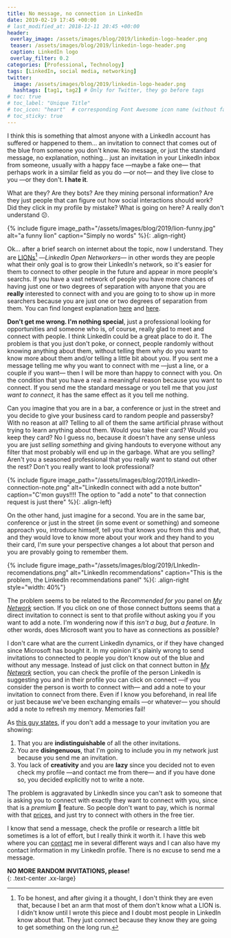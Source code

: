 ```yaml
---
title: No message, no connection in LinkedIn
date: 2019-02-19 17:45 +00:00
# last_modified_at: 2018-12-11 20:45 +00:00
header: 
 overlay_image: /assets/images/blog/2019/linkedin-logo-header.png
 teaser: /assets/images/blog/2019/linkedin-logo-header.png
 caption: LinkedIn logo
 overlay_filter: 0.2
categories: [Professional, Technology]
tags: [LinkedIn, social media, networking]
twitter: 
  image: /assets/images/blog/2019/linkedin-logo-header.png
  hashtags: [tag1, tag2] # Only for Twitter, they go before tags
# toc: true
# toc_label: "Unique Title"
# toc_icon: "heart"  # corresponding Font Awesome icon name (without fa prefix)
# toc_sticky: true
---
```


I think this is something that almost anyone with a LinkedIn account has suffered or happened to them... an invitation to connect that comes out of the blue from someone you don't know. No message, or just the standard message, no explanation, nothing... just an invitation in your LinkedIn inbox from someone, usually with a happy face —maybe a fake one— that perhaps work in a similar field as you do —or not— and they live close to you —or they don't. **I hate it**. 

What are they? Are they bots? Are they mining personal information? Are they just people that can figure out how social interactions should work? Did they click in my profile by mistake? What is going on here? A really don't understand :confused:. 

{% include figure image_path="/assets/images/blog/2019/lion-funny.jpg" alt="a funny lion" caption="Simply no words" %}{: .align-right}

Ok… after a brief search on internet about the topic, now I understand. They are [LIONs](http://greenbuzzagency.com/what-is-a-lion-on-linkedin-2/)[^1] —*LinkedIn Open Networkers*— in other words they are people what their only goal is to grow their LinkedIn's network, so it's easier for them to connect to other people in the future and appear in more people's searchs. If you have a vast network of people you have more chances of having just one or two degrees of separation with anyone that you are **really** interested to connect with and you are going to to show up in more searchers because you are just one or two degrees of separation from them. You can find longest explanation [here](https://topdogsocialmedia.com/why-i-dont-connect-with-lions-on-linkedin/) and [here](https://www.quora.com/Why-do-you-receive-random-LinkedIn-invitations). 

**Don't get me wrong. I'm nothing special**, just a professional looking for opportunities and someone who is, of course, really glad to meet and connect with people. I think LinkedIn could be a great place to do it. The problem is that you just don't poke, or connect, people randomly without knowing anything about them, without telling them why do you want to know more about them and/or telling a little bit about you. If you sent me a message telling me why you want to connect with me —just a line, or a couple if you want— then I will be more than happy to connect with you. On the condition that you have a real a meaningful reason because you want to connect. If you send me the standard message or you tell me that you *just want to connect*, it has the same effect as it you tell me nothing. 

Can you imagine that you are in a bar, a conference or just in the street and you decide to give your business card to random people and passersby? With no reason at all? Telling to all of them the same artificial phrase without trying to learn anything about them. Would you take their card? Would you keep they card? No I guess no, because it doesn't have any sense unless you are just *selling something* and giving handouts to everyone without any filter that most probably will end up in the garbage. What are you selling? Aren't you a seasoned professional that you really want to stand out other the rest? Don't you really want to look professional? 

{% include figure image_path="/assets/images/blog/2019/LinkedIn-connection-note.png" alt="LinkedIn connect with add a note button" caption="C'mon guys!!!! The option to \"add a note\" to that connection request is just there" %}{: .align-left}

On the other hand, just imagine for a second. You are in the same bar, conference or just in the street (in some event or something) and someone approach you, introduce himself, tell you that knows you from this and that, and they would love to know more about your work and they hand to you their card, I'm sure your perspective changes a lot about that person and you are provably going to remember them. 

{% include figure image_path="/assets/images/blog/2019/LInkedIn-recomendations.png" alt="LinkedIn recommendations" caption="This is the problem, the LinkedIn recommendations panel" %}{: .align-right style="width: 40%"}

The problem seems to be related to the *Recommended for you* panel on *[My Network](https://www.linkedin.com/mynetwork/?lipi=urn%3Ali%3Apage%3Ad_flagship3_people%3BI1%2BtgQBtQf%2BCV%2BK1F7uGrA%3D%3D)* section. If you click on one of those connect buttons seems that a direct invitation to connect is sent to that profile without asking you if you want to add a note. I'm wondering now if this *isn't a bug, but a feature*. In other words, does Microsoft want you to have as connections as possible? 

I don't care what are the current LinkedIn dynamics, or if they have changed since Microsoft has bought it. In my opinion it's plainly wrong to send invitations to connected to people you don't know out of the blue and without any message. Instead of just click on that connect button in *[My Network](https://www.linkedin.com/mynetwork/?lipi=urn%3Ali%3Apage%3Ad_flagship3_people%3BI1%2BtgQBtQf%2BCV%2BK1F7uGrA%3D%3D)* section, you can check the profile of the person LinkedIn is suggesting you and in their profile you can click on connect —if you consider the person is worth to connect with— and add a note to your invitation to connect from there. Even if I know you beforehand, in real life or just because we've been exchanging emails —or whatever— you should add a note to refresh my memory. Memories fail! 

As [this guy states](https://www.linkedin.com/pulse/4-reasons-accept-every-random-linkedin-invitation-john-buckley/), if you don't add a message to your invitation you are showing: 

1. That you are **indistinguishable** of all the other invitations. 
2. You are **disingenuous**, that I'm going to include you in my network just because you send me an invitation. 
3. You lack of **creativity** and you are **lazy** since you decided not to even check my profile —and contact me from there— and if you have done so, you decided explicitly not to write a note. 

The problem is aggravated by LinkedIn since you can't ask to someone that is asking you to connect with exactly they want to connect with you, since that is a *premium* :money_mouth_face: feature. So people don't want to pay, which is normal with that [prices](https://www.linkedin.com/comm/premium/products?family=jss&trk=pre_hub_b_upgrade), and just try to connect with others in the free tier. 

I know that send a message, check the profile or research a little bit sometimes is a lot of effort, but I really think it worth it. I have this web where you can [contact](/contact) me in several different ways and I can also have my contact information in my LinkedIn profile. There is no excuse to send me a message. 

**NO MORE RANDOM INVITATIONS, please!**   
{: .text-center .xx-large}





[^1]: To be honest, and after giving it a thought, I don't think they are even that, because I bet an arm that most of them don't know what a LION is. I didn't know until I wrote this piece and I doubt most people in LinkedIn know about that. They just connect because they know they are going to get something on the long run. 

